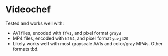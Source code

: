 # Videochef

Tested and works well with:
* AVI files, encoded with `ffv1`, and pixel format `gray8`
* MP4 files, encoded with `h264`, and pixel format `yuvj420`
* Likely works well with most grayscale AVIs and color/gray MP4s. Other formats tbd.

